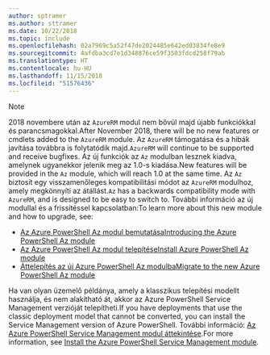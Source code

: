 ```yaml
---
author: sptramer
ms.author: sttramer
ms.date: 10/22/2018
ms.topic: include
ms.openlocfilehash: 02a7969c5a52f47de2024485e642ed03834fe8e9
ms.sourcegitcommit: 4afdba3cd7e1d348876ce59f3503fdcd258f79ab
ms.translationtype: HT
ms.contentlocale: hu-HU
ms.lasthandoff: 11/15/2018
ms.locfileid: "51576436"
---
```

> [!NOTE]
> 
> <span data-ttu-id="64dcf-101">2018 novembere után az `AzureRM` modul nem bővül majd újabb funkciókkal és parancsmagokkal.</span><span class="sxs-lookup"><span data-stu-id="64dcf-101">After November 2018, there will be no new features or cmdlets added to the `AzureRM` module.</span></span> <span data-ttu-id="64dcf-102">Az `AzureRM` támogatása és a hibák javítása továbbra is folytatódik majd.</span><span class="sxs-lookup"><span data-stu-id="64dcf-102">`AzureRM` will continue to be supported and receive bugfixes.</span></span> <span data-ttu-id="64dcf-103">Az új funkciók az `Az` modulban lesznek kiadva, amelynek ugyanekkor jelenik meg az 1.0-s kiadása.</span><span class="sxs-lookup"><span data-stu-id="64dcf-103">New features will be provided in the `Az` module, which will reach 1.0 at the same time.</span></span> <span data-ttu-id="64dcf-104">Az `Az` biztosít egy visszamenőleges kompatibilitási módot az `AzureRM` modulhoz, amely megkönnyíti az átállást.</span><span class="sxs-lookup"><span data-stu-id="64dcf-104">`Az` has a backwards compatibility mode with `AzureRM`, and is designed to be easy to switch to.</span></span> <span data-ttu-id="64dcf-105">További információ az új modullal és a frissítéssel kapcsolatban:</span><span class="sxs-lookup"><span data-stu-id="64dcf-105">To learn more about this new module and how to upgrade, see:</span></span>
>
> * [<span data-ttu-id="64dcf-106">Az Azure PowerShell Az modul bemutatása</span><span class="sxs-lookup"><span data-stu-id="64dcf-106">Introducing the Azure PowerShell Az module</span></span>](/powershell/azure/new-azureps-module-az)
> * [<span data-ttu-id="64dcf-107">Az Azure PowerShell Az modul telepítése</span><span class="sxs-lookup"><span data-stu-id="64dcf-107">Install Azure PowerShell Az module</span></span>](/powershell/azure/install-az-ps)
> * [<span data-ttu-id="64dcf-108">Áttelepítés az új Azure PowerShell Az modulba</span><span class="sxs-lookup"><span data-stu-id="64dcf-108">Migrate to the new Azure PowerShell Az module</span></span>](/powershell/azure/migrate-from-azurerm-to-az)
>
> <span data-ttu-id="64dcf-109">Ha van olyan üzemelő példánya, amely a klasszikus telepítési modellt használja, és nem alakítható át, akkor az Azure PowerShell Service Management verzióját telepítheti.</span><span class="sxs-lookup"><span data-stu-id="64dcf-109">If you have deployments that use the classic deployment model that cannot be converted, you can install the Service Management version of Azure PowerShell.</span></span> <span data-ttu-id="64dcf-110">További információ: [Az Azure PowerShell Service Management modul áttekintése](/powershell/azure/servicemanagement/install-azure-ps).</span><span class="sxs-lookup"><span data-stu-id="64dcf-110">For more information, see [Install the Azure PowerShell Service Management module](/powershell/azure/servicemanagement/install-azure-ps).</span></span>
